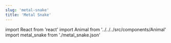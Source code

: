 ```yaml
---
slug: 'metal-snake'
title: 'Metal Snake'
---
```


import React from 'react'
import Animal from '../../../src/components/Animal'
import metal_snake from './metal_snake.json'

<Animal data={metal_snake} />
